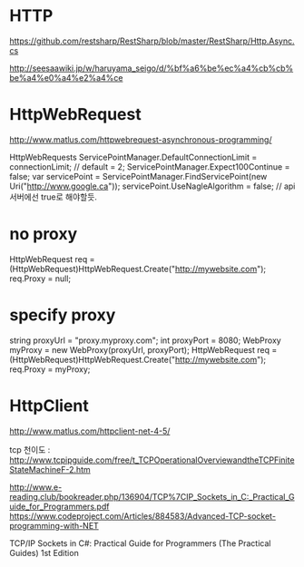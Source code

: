 HTTP
=====


https://github.com/restsharp/RestSharp/blob/master/RestSharp/Http.Async.cs

http://seesaawiki.jp/w/haruyama_seigo/d/%bf%a6%be%ec%a4%cb%cb%be%a4%e0%a4%e2%a4%ce





# HttpWebRequest
http://www.matlus.com/httpwebrequest-asynchronous-programming/

HttpWebRequests
ServicePointManager.DefaultConnectionLimit = connectionLimit; // default = 2;
ServicePointManager.Expect100Continue = false;
var servicePoint = ServicePointManager.FindServicePoint(new Uri("http://www.google.ca"));
servicePoint.UseNagleAlgorithm = false; // api서버에선 true로 해야할듯.

# no proxy
HttpWebRequest req = (HttpWebRequest)HttpWebRequest.Create("http://mywebsite.com");
req.Proxy = null;

# specify proxy
string proxyUrl = "proxy.myproxy.com";
int proxyPort = 8080;
WebProxy myProxy = new WebProxy(proxyUrl, proxyPort);
HttpWebRequest req = (HttpWebRequest)HttpWebRequest.Create("http://mywebsite.com");
req.Proxy = myProxy;





# HttpClient

http://www.matlus.com/httpclient-net-4-5/

tcp 천이도 : http://www.tcpipguide.com/free/t_TCPOperationalOverviewandtheTCPFiniteStateMachineF-2.htm


http://www.e-reading.club/bookreader.php/136904/TCP%7CIP_Sockets_in_C:_Practical_Guide_for_Programmers.pdf
https://www.codeproject.com/Articles/884583/Advanced-TCP-socket-programming-with-NET

TCP/IP Sockets in C#: Practical Guide for Programmers (The Practical Guides) 1st Edition
